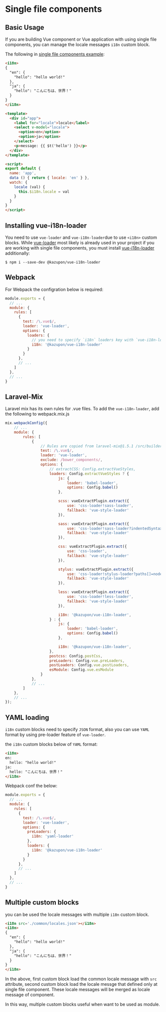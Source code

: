 # Single file components

## Basic Usage

If you are building Vue component or Vue application with using single file components, you can manage the locale messages `i18n` custom block.

The following in [single file components example](https://github.com/kazupon/vue-i18n/tree/dev/examples/sfc):

```html
<i18n>
{
  "en": {
    "hello": "hello world!"
  },
  "ja": {
    "hello": "こんにちは、世界！"
  }
}
</i18n>

<template>
  <div id="app">
    <label for="locale">locale</label>
    <select v-model="locale">
      <option>en</option>
      <option>ja</option>
    </select>
    <p>message: {{ $t('hello') }}</p>
  </div>
</template>

<script>
export default {
  name: 'app',
  data () { return { locale: 'en' } },
  watch: {
    locale (val) {
      this.$i18n.locale = val
    }
  }
}
</script>
```
## Installing vue-i18n-loader

You need to use `vue-loader` and `vue-i18n-loader`due to use `<i18n>` custom blocks. While [vue-loader](https://github.com/vuejs/vue-loader) most likely is already used in your project if you are working with single file components, you must install [vue-i18n-loader](https://github.com/kazupon/vue-i18n-loader) additionally:

```
$ npm i --save-dev @kazupon/vue-i18n-loader
```

## Webpack

For Webpack the configration below is required:

```js
module.exports = {
  // ...
  module: {
    rules: [
      {
        test: /\.vue$/,
        loader: 'vue-loader',
        options: {
          loaders: {
            // you need to specify `i18n` loaders key with `vue-i18n-loader` (https://github.com/kazupon/vue-i18n-loader)
            i18n: '@kazupon/vue-i18n-loader'
          }
        }
      },
      // ...
    ]
  },
  // ...
}
```

## Laravel-Mix

Laravel mix has its own rules for .vue files. To add the `vue-i18n-loader`, add the following to webpack.mix.js

```js
mix.webpackConfig({
    // ...
    module: {
        rules: [
            {
                // Rules are copied from laravel-mix@1.5.1 /src/builder/webpack-rules.js and manually merged with the ia8n-loader. Make sure to update the rules to the latest found in webpack-rules.js
                test: /\.vue$/,
                loader: 'vue-loader',
                exclude: /bower_components/,
                options: {
                    // extractCSS: Config.extractVueStyles,
                    loaders: Config.extractVueStyles ? {
                        js: {
                            loader: 'babel-loader',
                            options: Config.babel()
                        },

                        scss: vueExtractPlugin.extract({
                            use: 'css-loader!sass-loader',
                            fallback: 'vue-style-loader'
                        }),

                        sass: vueExtractPlugin.extract({
                            use: 'css-loader!sass-loader?indentedSyntax',
                            fallback: 'vue-style-loader'
                        }),

                        css: vueExtractPlugin.extract({
                            use: 'css-loader',
                            fallback: 'vue-style-loader'
                        }),

                        stylus: vueExtractPlugin.extract({
                            use: 'css-loader!stylus-loader?paths[]=node_modules',
                            fallback: 'vue-style-loader'
                        }),

                        less: vueExtractPlugin.extract({
                            use: 'css-loader!less-loader',
                            fallback: 'vue-style-loader'
                        }),

                        i18n: '@kazupon/vue-i18n-loader',
                    } : {
                        js: {
                            loader: 'babel-loader',
                            options: Config.babel()
                        },

                        i18n: '@kazupon/vue-i18n-loader',
                    },
                    postcss: Config.postCss,
                    preLoaders: Config.vue.preLoaders,
                    postLoaders: Config.vue.postLoaders,
                    esModule: Config.vue.esModule
                }
            },
            // ...
        ]
    },
    // ...
});
```

## YAML loading

`i18n` custom blocks need to specify `JSON` format, also you can use `YAML` format by using pre-loader feature of `vue-loader`.

the `i18n` custom blocks below of `YAML` format:

```html
<i18n>
en:
  hello: "hello world!"
ja:
  hello: "こんにちは、世界！"
</i18n>
```

Webpack conf the below:

```js
module.exports = {
  // ...
  module: {
    rules: [
      {
        test: /\.vue$/,
        loader: 'vue-loader',
        options: {
          preLoaders: {
            i18n: 'yaml-loader'
          },
          loaders: {
            i18n: '@kazupon/vue-i18n-loader'
          }
        }
      },
      // ...
    ]
  },
  // ...
}
```

## Multiple custom blocks

you can be used the locale messages with multiple `i18n` custom block.

```html
<i18n src='./common/locales.json'></i18n>
<i18n>
{
  "en": {
    "hello": "hello world!"
  },
  "ja": {
    "hello": "こんにちは、世界！"
  }
}
</i18n>
```

In the above, first custom block load the common locale message with `src` attribute, second custom block load the locale messge that defined only at single file component. These locale messages will be merged as locale message of component.

In this way, multiple custom blocks useful when want to be used as module.
